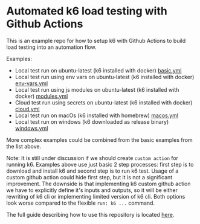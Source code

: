 # Automated k6 load testing with Github Actions
This is an example repo for how to setup k6 with Github Actions to build load testing into an automation flow.

Examples:
- Local test run on ubuntu-latest (k6 installed with docker) [basic.yml](.github/workflows/basic.yml)
- Local test run using env vars on ubuntu-latest (k6 installed with docker) [env-vars.yml](.github/workflows/basic.yml)
- Local test run using js modules on ubuntu-latest (k6 installed with docker) [modules.yml](.github/workflows/modules.yml)
- Cloud test run using secrets on ubuntu-latest (k6 installed with docker) [cloud.yml](.github/workflows/cloud.yml)
- Local test run on macOs (k6 installed with homebrew) [macos.yml](.github/workflows/macos.yml)
- Local test run on windows (k6 downloaded as release binary) [windows.yml](.github/workflows/windows.yml)

More complex examples could be combined from the basic examples from the list above.

Note: It is still under discussion if we should create `custom action` for running k6. Examples above use just basic 2 step processes: first step is to download and install k6 and second step is to run k6 test. Usage of a custom github action could hide first step, but it is not a significant improvement. The downside is that implementing k6 custom github action we have to explicitly define it's inputs and outputs, so it will be either rewriting of k6 cli or implementing limited version of k6 cli. Both options look worse compared to the flexible `run: k6 ...` command.

The full guide describing how to use this repository is located [here](https://blog.loadimpact.com/load-testing-using-github-actions).
